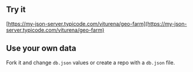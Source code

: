 ## Try it

[https://my-json-server.typicode.com/viturena/geo-farm](https://my-json-server.typicode.com/viturena/geo-farm)

## Use your own data

Fork it and change `db.json` values or create a repo with a `db.json` file.
